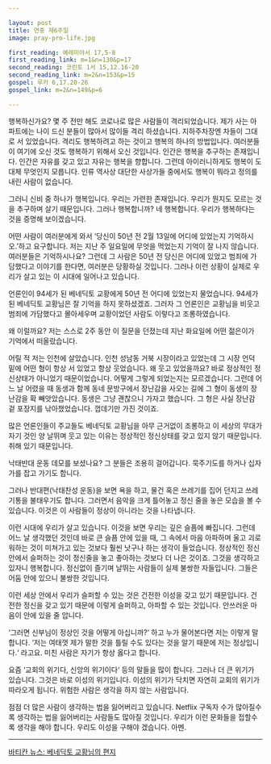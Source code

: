 ```yaml
---

layout: post
title: 연중 제6주일
image: pray-pro-life.jpg

first_reading: 예레미야서 17,5-8
first_reading_link: m=1&n=130&p=17
second_reading: 코린토 1서 15,12.16-20
second_reading_link: m=2&n=153&p=15
gospel: 루카 6,17.20-26
gospel_link: m=2&n=149&p=6

---
```


행복하신가요? 몇 주 전만 해도 코로나로 많은 사람들이 격리되었습니다. 제가 사는 아파트에는 나이 드신 분들이 많아서 많이들 격리 하셨습니다. 지하주차장엔 차들이 그대로 서 있었습니다. 격리도 행복하려고 하는 것이고 행복의 하나의 방법입니다. 여러분들이 여기에 오신 것도 행복하기 위해서 오신 것입니다. 인간은 행복을 추구하는 존재입니다. 인간은 자유를 갖고 있고 자유는 행복을 향합니다. 그런데 아이러니하게도 행복이 도대체 무엇인지 모릅니다. 인류 역사상 대단한 사상가들 중에서도 행복이 뭐라고 정의를 내린 사람이 없습니다.

그러니 신비 중 하나가 행복입니다. 우리는 가련한 존재입니다. 우리가 뭔지도 모르는 것을 추구하며 살기 때문입니다. 그러나 행복합니까? 네 행복합니다. 우리가 행복하다는 것을 증명해 보이겠습니다.

어떤 사람이 여러분에게 와서 ‘당신이 50년 전 2월 13일에 어디에 있었는지 기억하시오.’하고 요구합니다. 저는 지난 주 일요일에 무엇을 먹었는지 기억이 잘 나지 않습니다. 여러분들은 기억하시나요? 그런데 그 사람은 50년 전 당신은 어디에 있었고 범죄에 가담했다고 이야기를 한다면, 여러분은 당황하실 것입니다. 그러나 이런 상황이 실제로 우리가 살고 있는 이 시대에 일어나고 있습니다.

언론인이 94세가 된 베네딕토 교황에게 50년 전 어디에 있었는지 물었습니다. 94세가 된 베네딕토 교황님은 잘 기억을 하지 못하셨겠죠. 그러자 그 언론인은 교황님을 비웃고 범죄에 가담했다고 몰아세우며 교황이었던 사람도 이렇다고 조롱하였습니다.

왜 이럴까요? 저는 스스로 2주 동안 이 질문을 던졌는데 지난 화요일에 어떤 젊은이가 기억에서 떠올랐습니다.

어릴 적 저는 인천에 살았습니다. 인천 성남동 거북 시장이라고 있었는데 그 시장 언덕 밑에 어떤 형이 항상 서 있었고 항상 웃었습니다. 왜 웃고 있었을까요? 바로 정상적인 정신상태가 아니었기 때문이었습니다. 어떻게 그렇게 되었는지는 모르겠습니다. 그런데 어느 날 어렸을 때 동생과 함께 동네 문방구에서 장난감을 사오는 길에 그 형이 동생의 장난감을 확 빼앗았습니다. 동생은 그냥 괜찮으니 가자고 했습니다. 그 형은 사실 장난감 겉 포장지를 낚아챘었습니다. 껍데기만 가진 것이죠.

많은 언론인들이 주교들도 베네딕토 교황님을 아무 근거없이 조롱하고 이 세상의 무대가 자기 것인 양 날뛰며 웃고 있는 이유는 정상적인 정신상태를 갖고 있지 않기 때문입니다. 취해 있기 때문입니다.

낙태반대 운동 데모를 보셨나요? 그 분들은 조용히 걸어갑니다. 묵주기도를 하거나 십자가를 잡고 가기도 합니다.

그러나 반대편(낙태찬성 운동)을 보면 욕을 하고, 물건 혹은 쓰레기를 집어 던지고 쓰레기통을 불태우기도 합니다. 그러면서 음악을 크게 틀어놓고 정신 줄을 놓은 모습을 볼 수 있습니다. 이것은 이 사람들이 정상이 아니라는 것을 나타냅니다.

이런 시대에 우리가 살고 있습니다. 이것을 보면 우리는 깊은 슬픔에 빠집니다. 그런데 어느 날 생각했던 것인데 바로 큰 슬픔 안에 있을 때, 그 속에서 마음 아파하며 울고 괴로워하는 것이 미쳐가고 있는 것보다 훨씬 낫구나 하는 생각이 들었습니다. 정상적인 정신 안에서 슬퍼하는 것이 정신줄을 놓고 좋아하는 것보다 더 나은 것이죠. 그것을 생각하고 있자니 행복합니다. 정신없이 즐기며 날뛰는 사람들이 실제 불쌍한 자들입니다. 그들은 어둠 안에 있으니 불쌍한 것입니다.

이런 세상 안에서 우리가 슬퍼할 수 있는 것은 건전한 이성을 갖고 있기 때문입니다. 건전한 정신을 갖고 있기 때문에 이렇게 슬퍼하고, 아파할 수 있는 것입니다. 안쓰러운 마음이 안에 있을 줄 압니다.

‘그러면 신부님이 정상인 것을 어떻게 아십니까?‘ 하고 누가 물어본다면 저는 이렇게 말합니다. ‘저는 여태껏 제가 말한 것을 틀릴 수도 있다는 것을 알기 때문에 저는 정상입니다.‘ 라고요. 미친 사람은 자기가 항상 옳다고 합니다.

요즘 ‘교회의 위기다, 신앙의 위기이다‘ 등의 말들을 많이 합니다. 그러나 더 큰 위기가 있습니다. 그것은 바로 이성의 위기입니다. 이성의 위기가 닥치면 자연히 교회의 위기가 따라오게 됩니다. 위험한 사람은 생각을 하지 않는 사람입니다.

점점 더 많은 사람이 생각하는 법을 잃어버리고 있습니다. Netflix 구독자 수가 많아질수록 생각하는 법을 잃어버리는 사람들도 많아질 것입니다. 우리가 이런 문화들을 접할수록 생각을 해야 합니다. 우리도 이성을 구해야 겠습니다. 아멘.

<hr>

<a href="https://www.vaticannews.va/en/vatican-city/news/2022-02/benedict-xvi-ratzinger-abuse-claims-response-forgiveness.html">바티칸 뉴스: 베네딕토 교황님의 편지</a>
